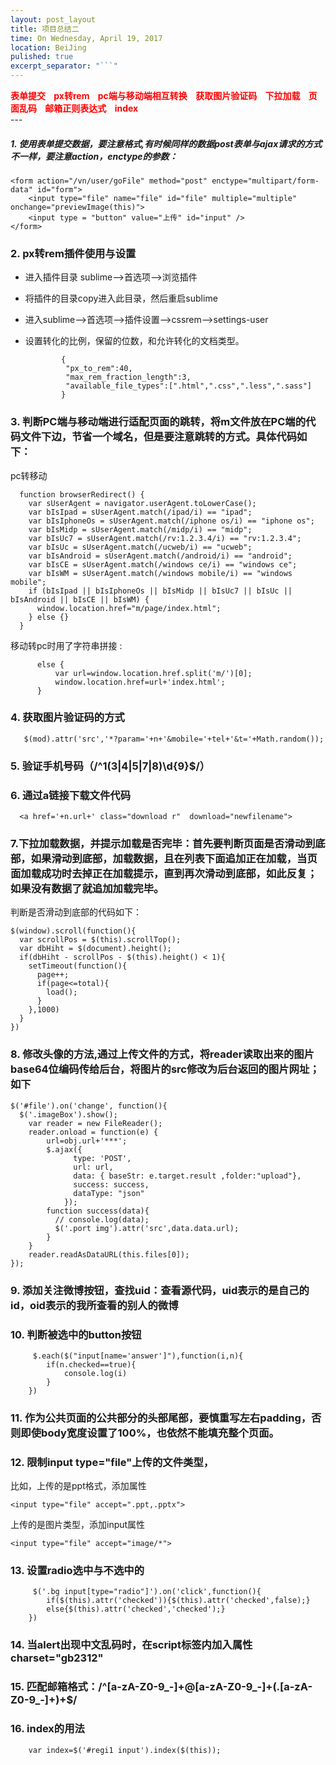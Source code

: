 ```yaml
---
layout: post_layout
title: 项目总结二
time: On Wednesday, April 19, 2017
location: BeiJing
pulished: true
excerpt_separator: "```"
---
```


<div style="word-spacing: 10px;color: red;font-weight: bold">表单提交 px转rem pc端与移动端相互转换 获取图片验证码 下拉加载 页面乱码 邮箱正则表达式 index</div>
---

<h5>1. 使用表单提交数据，要注意格式,有时候同样的数据post表单与ajax请求的方式不一样，要注意action，enctype的参数：</h5>

```
<form action="/vn/user/goFile" method="post" enctype="multipart/form-data" id="form">
    <input type="file" name="file" id="file" multiple="multiple" onchange="previewImage(this)">
    <input type = "button" value="上传" id="input" />
</form>
```

### 2. px转rem插件使用与设置
  * 进入插件目录 sublime-->首选项-->浏览插件
  * 将插件的目录copy进入此目录，然后重启sublime
  * 进入sublime-->首选项-->插件设置-->cssrem-->settings-user
  * 设置转化的比例，保留的位数，和允许转化的文档类型。

    ```
            {
             "px_to_rem":40,
             "max_rem_fraction_length":3,
             "available_file_types":[".html",".css",".less",".sass"]
            }
    ```

### 3. 判断PC端与移动端进行适配页面的跳转，将m文件放在PC端的代码文件下边，节省一个域名，但是要注意跳转的方式。具体代码如下：
 pc转移动
  ```
    function browserRedirect() {
      var sUserAgent = navigator.userAgent.toLowerCase();
      var bIsIpad = sUserAgent.match(/ipad/i) == "ipad";
      var bIsIphoneOs = sUserAgent.match(/iphone os/i) == "iphone os";
      var bIsMidp = sUserAgent.match(/midp/i) == "midp";
      var bIsUc7 = sUserAgent.match(/rv:1.2.3.4/i) == "rv:1.2.3.4";
      var bIsUc = sUserAgent.match(/ucweb/i) == "ucweb";
      var bIsAndroid = sUserAgent.match(/android/i) == "android";
      var bIsCE = sUserAgent.match(/windows ce/i) == "windows ce";
      var bIsWM = sUserAgent.match(/windows mobile/i) == "windows mobile";
      if (bIsIpad || bIsIphoneOs || bIsMidp || bIsUc7 || bIsUc || bIsAndroid || bIsCE || bIsWM) {
        window.location.href="m/page/index.html";
      } else {}
    }
  ```
移动转pc时用了字符串拼接 :
```
      else {
          var url=window.location.href.split('m/')[0];
          window.location.href=url+'index.html';
      }
```
  
### 4. 获取图片验证码的方式
 ``` 
    $(mod).attr('src','*?param='+n+'&mobile='+tel+'&t='+Math.random()); 

 ```

### 5. 验证手机号码（/^1(3|4|5|7|8)\d{9}$/）

### 6. 通过a链接下载文件代码
```
  <a href='+n.url+' class="download r"  download="newfilename">
```
### 7.下拉加载数据，并提示加载是否完毕：首先要判断页面是否滑动到底部，如果滑动到底部，加载数据，且在列表下面追加正在加载，当页面加载成功时去掉正在加载提示，直到再次滑动到底部，如此反复；如果没有数据了就追加加载完毕。
判断是否滑动到底部的代码如下：
```
$(window).scroll(function(){
  var scrollPos = $(this).scrollTop();
  var dbHiht = $(document).height();
  if(dbHiht - scrollPos - $(this).height() < 1){
    setTimeout(function(){
      page++;
      if(page<=total){
        load();
      }
    },1000)
  }
})
```
### 8. 修改头像的方法,通过上传文件的方式，将reader读取出来的图片base64位编码传给后台，将图片的src修改为后台返回的图片网址；如下
```
$('#file').on('change', function(){
  $('.imageBox').show();
    var reader = new FileReader();
    reader.onload = function(e) {
        url=obj.url+'***';
        $.ajax({
              type: 'POST',
              url: url,
              data: { baseStr: e.target.result ,folder:"upload"},
              success: success,
              dataType: "json"
            });
        function success(data){
          // console.log(data);
          $('.port img').attr('src',data.data.url);
        }
    }
    reader.readAsDataURL(this.files[0]);
});
```
### 9. 添加关注微博按钮，查找uid：查看源代码，uid表示的是自己的id，oid表示的我所查看的别人的微博
### 10. 判断被选中的button按钮
```
     $.each($("input[name='answer']"),function(i,n){
        if(n.checked==true){
            console.log(i)
        }
    })
```
### 11. 作为公共页面的公共部分的头部尾部，要慎重写左右padding，否则即使body宽度设置了100%，也依然不能填充整个页面。
### 12. 限制input type="file"上传的文件类型，
比如，上传的是ppt格式，添加属性
```
<input type="file" accept=".ppt,.pptx">
```
上传的是图片类型，添加input属性
 ```
 <input type="file" accept="image/*">

 ```

### 13. 设置radio选中与不选中的
```
     $('.bg input[type="radio"]').on('click',function(){
        if($(this).attr('checked')){$(this).attr('checked',false);}
        else{$(this).attr('checked','checked');}
    })
```
### 14. 当alert出现中文乱码时，在script标签内加入属性charset="gb2312"
### 15. 匹配邮箱格式：/^[a-zA-Z0-9_-]+@[a-zA-Z0-9_-]+(\.[a-zA-Z0-9_-]+)+$/ 
### 16. index的用法

```
    var index=$('#regi1 input').index($(this));
```
